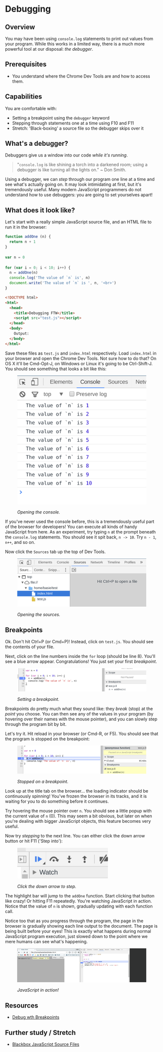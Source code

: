 # Debugging

## Overview

You may have been using `console.log` statements to print out values from your program. While this works in a limited way, there is a much more powerful tool at our disposal: _the debugger_.


## Prerequisites

- You understand where the Chrome Dev Tools are and how to access them.


## Capabilities

You are comfortable with:

- Setting a breakpoint using the `debugger` keyword
- Stepping through statements one at a time using F10 and F11
- Stretch: 'Black-boxing' a source file so the debugger skips over it


## What's a debugger?

Debuggers give us a window into our code _while it's running_.

> "`console.log` is like shining a torch into a darkened room; using a debugger is like turning all the lights on." ~ Don Smith.

Using a debugger, we can _step_ through our program one line at a time and see what's actually going on. It may look intimidating at first, but it's tremendously useful. Many modern JavaScript programmers do not understand how to use debuggers: you are going to set yourselves apart!


## What does it look like?

Let's start with a really simple JavaScript source file, and an HTML file to run it in the browser:

```js
function addOne (n) {
  return n + 1
}

var n = 0

for (var i = 0; i < 10; i++) {
  n = addOne(n)
  console.log('The value of `n` is', n)
  document.write('The value of `n` is ', n, '<br>')
}
```

```html
<!DOCTYPE html>
<html>
  <head>
    <title>Debugging FTW</title>
    <script src="test.js"></script>
  </head>
  <body>
    Output:
  </body>
</html>
```

Save these files as `test.js` and `index.html` respectively. Load `index.html` in your browser and open the Chrome Dev Tools. Not sure how to do that? On OS X it'll be Cmd-Opt-J, on Windows or Linux it's going to be Ctrl-Shift-J. You should see something that looks a bit like this:

<figure>
  <img src="./images/debugger-console.png" alt="Opening the console"><br>
  <figcaption>
    <p><em>Opening the console.</em></p>
  </figcaption>
</figure>

If you've never used the console before, this is a tremendously useful part of the browser for developers! You can execute all kinds of handy JavaScript from here. As an experiment, try typing `n` at the prompt beneath the `console.log` statements. You should see it spit back, `n -> 10`. Try `n - 1`, `n++`, and so on.

Now click the `Sources` tab up the top of Dev Tools.

<figure>
  <img src="./images/debugger.png" alt="Opening the sources"><br>
  <figcaption>
    <p><em>Opening the sources.</em></p>
  </figcaption>
</figure>


## Breakpoints

Ok. Don't hit Ctrl+P (or Cmd+P)! Instead, click on `test.js`. You should see the contents of your file.

Next, click on the line numbers inside the `for` loop (should be line 8). You'll see a blue arrow appear. Congratulations! You just set your first _breakpoint_.

<figure>
  <img src="./images/breakpoint.png" alt="Setting a breakpoint"><br>
  <figcaption>
    <p><em>Setting a breakpoint.</em></p>
  </figcaption>
</figure>

Breakpoints do pretty much what they sound like: they _break_ (stop) at the _point_ you choose. You can then see any of the values in your program (by hovering over their names with the mouse pointer), and you can slowly step through the program bit by bit.

Let's try it. Hit reload in your browser (or Cmd-R, or F5). You should see that the program is stopped on the breakpoint:

<figure>
  <img src="./images/on-breakpoint.png" alt="Stopped on a breakpoint"><br>
  <figcaption>
    <p><em>Stopped on a breakpoint.</em></p>
  </figcaption>
</figure>

Look up at the title tab on the browser... the loading indicator should be continuously spinning! You've frozen the browser in its tracks, and it is waiting for you to do something before it continues.

Try hovering the mouse pointer over `n`. You should see a little popup with the current value of `n` (0). This may seem a bit obvious, but later on when you're dealing with bigger JavaScript objects, this feature becomes very useful.

Now try _stepping_ to the next line. You can either click the down arrow button or hit F11 ('Step into'):

<figure>
  <img src="./images/controls.png" alt="Click the down arrow to step"><br>
  <figcaption>
    <p><em>Click the down arrow to step.</em></p>
  </figcaption>
</figure>

The highlight bar will jump to the `addOne` function. Start clicking that button like crazy! Or hitting F11 repeatedly. You're watching JavaScript in action. Notice that the value of `n` is shown, gradually updating with each function call.

Notice too that as you progress through the program, the page in the browser is gradually showing each line output to the document. The page is being built before your eyes! This is exactly what happens during normal JavaScript program execution, just slowed down to the point where we mere humans can see what's happening.

<figure>
  <img src="./images/debugger.gif" alt="JavaScript in action"><br>
  <figcaption>
    <p><em>JavaScript in action!</em></p>
  </figcaption>
</figure>


## Resources

- [Debug wth Breakpoints](https://developers.google.com/web/tools/chrome-devtools/debug/breakpoints/?hl=en)


## Further study / Stretch

- [Blackbox JavaScript Source Files](https://developer.chrome.com/devtools/docs/blackboxing)
